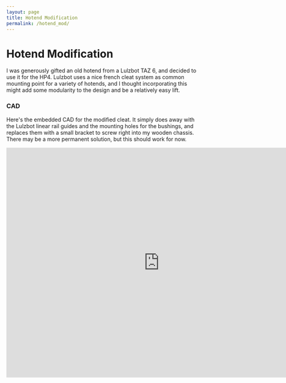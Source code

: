 ```yaml
---
layout: page
title: Hotend Modification
permalink: /hotend_mod/
---
```




# [](#header-1) Hotend Modification
I was generously gifted an old hotend from a Lulzbot TAZ 6, and decided to use it for the HP4. Lulzbot uses a nice french cleat system as common mounting point for a variety of hotends, and I thought incorporating this might add some modularity to the design and be a relatively easy lift. 


### CAD
Here's the embedded CAD for the modified cleat. It simply does away with the Lulzbot linear rail guides and the mounting holes for the bushings, and replaces them with a small bracket to screw right into my wooden chassis. There may be a more permanent solution, but this should work for now.

<iframe src="https://gmail2857688.autodesk360.com/shares/public/SH9285eQTcf875d3c539a060206e80e81c21?mode=embed" width="800" height="600" allowfullscreen="true" webkitallowfullscreen="true" mozallowfullscreen="true"  frameborder="0"></iframe>